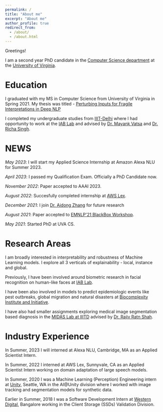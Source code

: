 ```yaml
---
permalink: /
title: "About me"
excerpt: "About me"
author_profile: true
redirect_from: 
  - /about/
  - /about.html
---
```

Greetings!

I am a second year PhD candidate in the [Computer Science department](https://engineering.virginia.edu/departments/computer-science) at the [University of Virginia](https://engineering.virginia.edu/). 

Education
=====

I graduated with my MS in Computer Science from University of Virginia in Spring 2021. My thesis was titled - [
Perturbing Inputs for Fragile Interpretations in Deep NLP](https://libraetd.lib.virginia.edu/public_view/ft848r240)

I completed my undergraduate studies from [IIIT-Delhi](https://www.iiitd.ac.in/) where I had opportunity to work at the [IAB Lab](http://iab-rubric.org/) and advised by [Dr. Mayank Vatsa](http://home.iitj.ac.in/~mvatsa/) and [Dr. Richa Singh](http://home.iitj.ac.in/~richa/).

NEWS
======

*May 2023*: I will start my Applied Science Internship at Amazon Alexa NLU for Summer 2023.

*April 2023*: I passed my Qualification Exam. Officially a PhD Candidate now.

*November 2022*: Paper accepted to AAAI 2023.

*August 2022*: Succesfully completed internship at [AWS Lex](https://aws.amazon.com/lex/).

*December 2021*: I join [Dr. Aidong Zhang](https://engineering.virginia.edu/faculty/aidong-zhang) for future research 

*August 2021*: Paper accepted to [EMNLP'21 BlackBox Workshop](https://blackboxnlp.github.io/).

*May 2021*: Started PhD at UVA CS.


Research Areas
======
I am broadly interested in interpretability and robustness of Machine Learning models. I explore all 3 verticals of explainability - local, instance and global. 

Previously, I have been involved around biometric research in facial recognition on human-like faces at [IAB Lab](http://iab-rubric.org/).

I have been also involved in models to predict epidemiologic events like pest outbreaks, global migration and natural disasters at [Biocomplexity Institute and Initiative](https://biocomplexity.virginia.edu/).

I have also had smaller assignments exploring medical image segmentation based diagnosis in the [MIDAS Lab at IIITD](http://midas.iiitd.edu.in/) advised by [Dr. Rajiv Ratn Shah](http://midas.iiitd.edu.in/team/rajiv-ratn-shah.html).

Industry Experience
======
In Summer, 2023 I will interned at Alexa NLU, Cambridge, MA as an Applied Scientist Intern.

In Summer, 2022 I interned at AWS Lex, Sunnyvale, CA as an Applied Scientist Intern working on domain adaptation of large speech models. 

In Summer, 2020 I was a Machine Learning (Perception) Engineering intern at [Unity](https://unity.com/), Seattle, WA in the AI@Unity division where I worked with image tracking and segmentation models for synthetic data.

Earlier in Summer, 2018 I was a Software Development Intern at [Western Digital](https://www.westerndigital.com/), Bangalore working in the Client Storage (SSDs) Validation Division.  